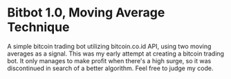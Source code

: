 # Bitbot 1.0, Moving Average Technique
A simple bitcoin trading bot utilizing bitcoin.co.id API, using two moving averages as a signal. 
This was my early attempt at creating a bitcoin trading bot. 
It only manages to make profit when there's a high surge, so it was discontinued in search of a better algorithm. 
Feel free to judge my code. 
